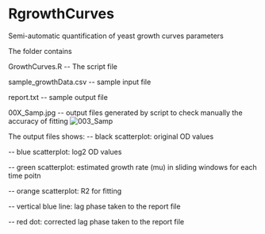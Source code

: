# RgrowthCurves
Semi-automatic quantification of yeast growth curves parameters

The folder contains

GrowthCurves.R -- The script file

sample_growthData.csv -- sample input file

report.txt -- sample output file

00X_Samp.jpg -- output files generated by script to check manually the accuracy of fitting
![003_Samp](https://github.com/user-attachments/assets/75178091-3796-40d4-a30f-049bd789cc49)

The output files shows: 
-- black scatterplot: original OD values

-- blue scatterplot: log2 OD values

-- green scatterplot: estimated growth rate (mu) in sliding windows for each time poitn

-- orange scatterplot: R2 for fitting

-- vertical blue line: lag phase taken to the report file

-- red dot: corrected lag phase taken to the report file
